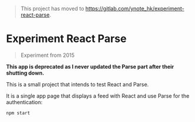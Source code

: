 > This project has moved to https://gitlab.com/ynote_hk/experiment-react-parse.

# Experiment React Parse

> Experiment from 2015

**This app is deprecated as I never updated the Parse part after their shutting down.**

This is a small project that intends to test React and Parse.

It is a single app page that displays a feed with React and use Parse for the authentication: 

    npm start


